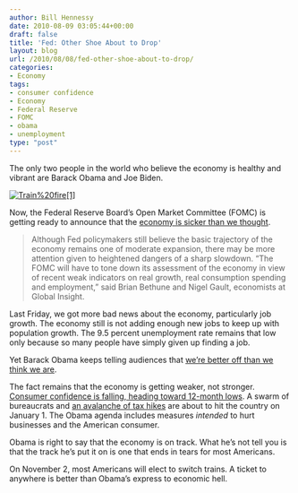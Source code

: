 ```yaml
---
author: Bill Hennessy
date: 2010-08-09 03:05:44+00:00
draft: false
title: 'Fed: Other Shoe About to Drop'
layout: blog
url: /2010/08/08/fed-other-shoe-about-to-drop/
categories:
- Economy
tags:
- consumer confidence
- Economy
- Federal Reserve
- FOMC
- obama
- unemployment
type: "post"
---
```


The only two people in the world who believe the economy is healthy and vibrant are Barack Obama and Joe Biden.

 

[![Train%20fire[1]](https://hennessysview.com/wp-content/uploads/2010/08/Train20fire1_thumb.jpg)
](https://hennessysview.com/wp-content/uploads/2010/08/Train20fire1.jpg)

 

Now, the Federal Reserve Board’s Open Market Committee (FOMC) is getting ready to announce that the [economy is sicker than we thought](https://www.ft.com/cms/s/0/dedcb986-a316-11df-8cf4-00144feabdc0.html). 

 

>   
> 
> Although Fed policymakers still believe the basic trajectory of the economy remains one of moderate expansion, there may be more attention given to heightened dangers of a sharp slowdown. “The FOMC will have to tone down its assessment of the economy in view of recent weak indicators on real growth, real consumption spending and employment,” said Brian Bethune and Nigel Gault, economists at Global Insight.
> 
> 

 

Last Friday, we got more bad news about the economy, particularly job growth. The economy still is not adding enough new jobs to keep up with population growth. The 9.5 percent unemployment rate remains that low only because so many people have simply given up finding a job.

 

Yet Barack Obama keeps telling audiences that [we’re better off than we think we are](https://www.nydailynews.com/news/politics/2010/08/06/2010-08-06_president_obama_economic_recovery_on_right_track_despite_gloomy_unemployment_num.html). 

 

The fact remains that the economy is getting weaker, not stronger. [Consumer confidence is falling, heading toward 12-month lows](https://hotair.com/archives/2010/08/08/rasmussen-consumer-confidence-hits-year-long-low/). A swarm of bureaucrats and [an avalanche of tax hikes](https://online.wsj.com/article/NA_WSJ_PUB:SB10001424052748703977004575393483572603148.html) are about to hit the country on January 1. The Obama agenda includes measures _intended_ to hurt businesses and the American consumer. 

 

Obama is right to say that the economy is on track. What he’s not tell you is that the track he’s put it on is one that ends in tears for most Americans. 

 

On November 2, most Americans will elect to switch trains. A ticket to anywhere is better than Obama’s express to economic hell. 

